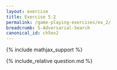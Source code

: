 ```yaml
---
layout: exercise
title: Exercise 5.2
permalink: /game-playing-exercises/ex_2/
breadcrumb: 5-Adversarial-Search
canonical_id: ch5ex2
---
```


{% include mathjax_support %}
<div id="hiddden">{% include_relative question.md %}</div>
